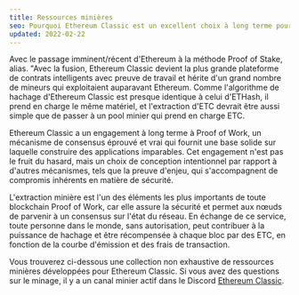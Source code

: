 ```yaml
---
title: Ressources minières
seo: Pourquoi Ethereum Classic est un excellent choix à long terme pour le minage de crypto-monnaies, et une collection de ressources couvrant le matériel, les logiciels et les pools miniers.
updated: 2022-02-22
---
```


Avec le passage imminent/récent d'Ethereum à la méthode Proof of Stake, alias. "Avec la fusion, Ethereum Classic devient la plus grande plateforme de contrats intelligents avec preuve de travail et hérite d'un grand nombre de mineurs qui exploitaient auparavant Ethereum. Comme l'algorithme de hachage d'Ethereum Classic est presque identique à celui d'ETHash, il prend en charge le même matériel, et l'extraction d'ETC devrait être aussi simple que de passer à un pool minier qui prend en charge ETC.

Ethereum Classic a un engagement à long terme [](/why-classic/proof-of-work) à Proof of Work, un mécanisme de consensus éprouvé et vrai qui fournit une base solide sur laquelle construire des applications imparables. Cet engagement n'est pas le fruit du hasard, mais un choix de conception intentionnel par rapport à d'autres mécanismes, tels que la preuve d'enjeu, qui s'accompagnent de compromis inhérents en matière de sécurité.

L'extraction minière est l'un des éléments les plus importants de toute blockchain Proof of Work, car elle assure la sécurité et permet aux nœuds de parvenir à un consensus sur l'état du réseau. En échange de ce service, toute personne dans le monde, sans autorisation, peut contribuer à la puissance de hachage et être récompensée à chaque bloc par des ETC, en fonction de la courbe d'émission et des frais de transaction.

Vous trouverez ci-dessous une collection non exhaustive de ressources minières développées pour Ethereum Classic. Si vous avez des questions sur le minage, il y a un canal minier actif dans le Discord [Ethereum Classic](/community/channels).
